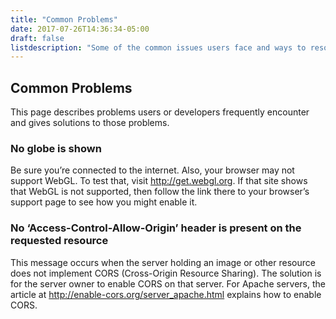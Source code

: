 ```yaml
---
title: "Common Problems"
date: 2017-07-26T14:36:34-05:00
draft: false
listdescription: "Some of the common issues users face and ways to resolve them."
---
```


## Common Problems

This page describes problems users or developers frequently encounter and gives solutions to those problems.

### No globe is shown
Be sure you’re connected to the internet. Also, your browser may not support WebGL. To test that, visit http://get.webgl.org. If that site shows that WebGL is not supported, then follow the link there to your browser’s support page to see how you might enable it.

### No ‘Access-Control-Allow-Origin’ header is present on the requested resource
This message occurs when the server holding an image or other resource does not implement CORS (Cross-Origin Resource Sharing). The solution is for the server owner to enable CORS on that server. For Apache servers, the article at http://enable-cors.org/server_apache.html explains how to enable CORS.